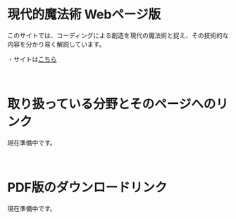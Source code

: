 <!DOCTYPE html>
<html>
  <body>
    <h1>現代的魔法術 Webページ版</h1>
    <p>このサイトでは、コーディングによる創造を現代の魔法術と捉え、その技術的な内容を分かり易く解説しています。</p>
    <p>・サイトは<a href="https://yuito723.github.io/modernmagic_web/">こちら</a><p>
    <br>
    <h1>取り扱っている分野とそのページへのリンク</h1>
    <p>現在準備中です。</p>
    <br>
    <h1>PDF版のダウンロードリンク</h1>
    <p>現在準備中です。</p>
  </body>
</html>
